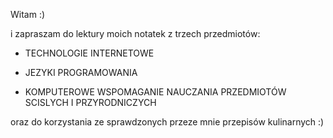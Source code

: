 Witam :)

<p>i zapraszam do lektury moich notatek z trzech przedmiotów:

* TECHNOLOGIE INTERNETOWE

* JEZYKI PROGRAMOWANIA

* KOMPUTEROWE WSPOMAGANIE NAUCZANIA PRZEDMIOTÓW SCISLYCH I PRZYRODNICZYCH

<p>oraz do korzystania ze sprawdzonych przeze mnie przepisów kulinarnych :)
